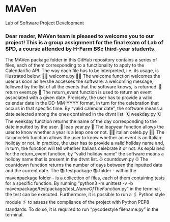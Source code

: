 # MAVen
 Lab of Software Project Development

### Dear reader, MAVen team is pleased to welcome you to our project! This is a group assignment for the final exam of Lab of SPD, a course attended by H-Farm BSc third-year students.

The MAVen package folder in this GitHub repository contains a series of files, each of them corresponding to a functionality to apply to the Calendarific API. The way each file has to be interpreted, i.e. its usage, is illustrated below.
👋🏻 welcome.py 👋🏻  The welcome function welcomes the user as soon as he/she accesses the software: a welcoming message, followed by the list of all the events that the software knows, is returned.
🥂 return event.py 🥂 The return_event function is used to return an event associated with a given date. Precisely, the user has to provide a valid calendar date in the DD-MM-YYYY format, in turn for the celebration that occurs in that specific time. By “valid calendar date”, the software means a date selected among the ones contained in the dtvnt list.
🗓 weekday.py 🗓 The weekday function returns the name of the day corresponding to the date inputted by the user. 
🎊 leap year.py 🎊 The leapyear function allows the user to know whether a year is a leap one or not. 
🤌🏻 italian celeb.py 🤌🏻 The italianceleb function allows the user to know whether an event is an Italian holiday or not. In practice, the user has to provide a valid holiday name and, in turn, the function will tell whether Italians celebrate it or not. As explained for the return_event function, by “valid holiday name” the software means a holiday name that is present in the dtvnt list.
⏰ countdown.py ⏰ The countdown function returns the number of days between the inputted date and the current date. 
The 📚 testpackage 📚 folder - within the mavenpackage folder - is a collection of files, each of them containing tests for a specific function. By running “python3 -m unittest -v -b mavenpackage/testpackage/test_*NameOfTheFunction*.py” in the terminal, the test can be executed.
Furthermore, it is possible to run a 🖇 Python style module 🖇 to assess the compliance of the project with Python PEP8 standards. To do so, it is required to run “pycodestyle filename.py” in the terminal. 
